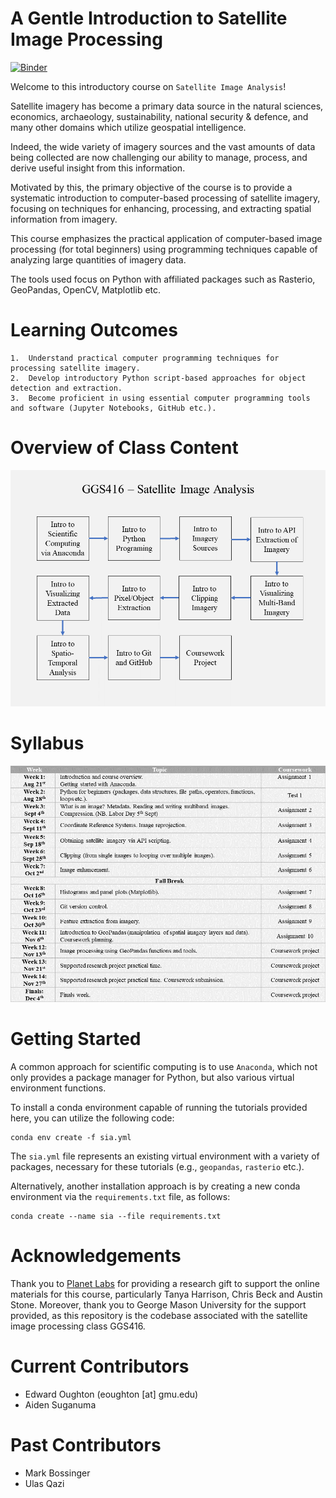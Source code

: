 A Gentle Introduction to Satellite Image Processing
===================================================

[![Binder](https://mybinder.org/badge_logo.svg)](https://mybinder.org/v2/gh/edwardoughton/satellite-image-analysis/HEAD)

Welcome to this introductory course on `Satellite Image Analysis`!

Satellite imagery has become a primary data source in the natural sciences, economics,
archaeology, sustainability, national security & defence, and many other domains which
utilize geospatial intelligence.

Indeed, the wide variety of imagery sources and the vast amounts of data being collected
are now challenging our ability to manage, process, and derive useful insight from this
information.

Motivated by this, the primary objective of the course is to provide a
systematic introduction to computer-based processing of satellite imagery, focusing on
techniques for enhancing, processing, and extracting spatial information from imagery.

This course emphasizes the practical application of computer-based image processing
(for total beginners) using programming techniques capable of analyzing large quantities
of imagery data.

The tools used focus on Python with affiliated packages such as Rasterio, GeoPandas, OpenCV,
Matplotlib etc.


Learning Outcomes
=================

    1.	Understand practical computer programming techniques for processing satellite imagery.
    2.	Develop introductory Python script-based approaches for object detection and extraction.
    3.	Become proficient in using essential computer programming tools and software (Jupyter Notebooks, GitHub etc.).


Overview of Class Content
=========================
<p align="left">
  <img src="/syllabus/format/Slide2.PNG", width="800" />
</p>

Syllabus
========
<p align="left">
  <img src="/syllabus/format/Slide1.PNG", width="800" />
</p>


Getting Started
===============
A common approach for scientific computing is to use `Anaconda`, which not only provides
a package manager for Python, but also various virtual environment functions.

To install a conda environment capable of running the tutorials provided here,
you can utilize the following code:

    conda env create -f sia.yml

The `sia.yml` file represents an existing virtual environment with a variety of packages,
necessary for these tutorials (e.g., `geopandas`, `rasterio` etc.).

Alternatively, another installation approach is by creating
a new conda environment via the `requirements.txt` file, as follows:

    conda create --name sia --file requirements.txt


Acknowledgements
================
Thank you to [Planet Labs](https://www.planet.com/?gclid=Cj0KCQjwxveXBhDDARIsAI0Q0x35aKVZQdkpJ85xfat-DABZzCP4AO4xgqcIgMt1IeF0bVwNcAiFG9IaAjcSEALw_wcB)
for providing a research gift to support the online materials for this course, particularly Tanya Harrison, Chris Beck and Austin Stone. Moreover, thank you to George Mason University for the support provided, as this repository is the codebase associated with the satellite image processing class GGS416.


Current Contributors
====================
- Edward Oughton (eoughton [at] gmu.edu)
- Aiden Suganuma 

Past Contributors
========================================
- Mark Bossinger 
- Ulas Qazi 
